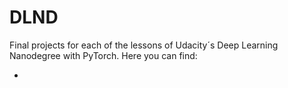 # DLND
Final projects for each of the lessons of Udacity´s Deep Learning Nanodegree with PyTorch. Here you can find:

- 
